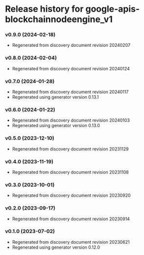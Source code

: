 # Release history for google-apis-blockchainnodeengine_v1

### v0.9.0 (2024-02-18)

* Regenerated from discovery document revision 20240207

### v0.8.0 (2024-02-04)

* Regenerated from discovery document revision 20240124

### v0.7.0 (2024-01-28)

* Regenerated from discovery document revision 20240117
* Regenerated using generator version 0.13.1

### v0.6.0 (2024-01-22)

* Regenerated from discovery document revision 20240103
* Regenerated using generator version 0.13.0

### v0.5.0 (2023-12-10)

* Regenerated from discovery document revision 20231129

### v0.4.0 (2023-11-19)

* Regenerated from discovery document revision 20231108

### v0.3.0 (2023-10-01)

* Regenerated from discovery document revision 20230920

### v0.2.0 (2023-09-17)

* Regenerated from discovery document revision 20230914

### v0.1.0 (2023-07-02)

* Regenerated from discovery document revision 20230621
* Regenerated using generator version 0.12.0

